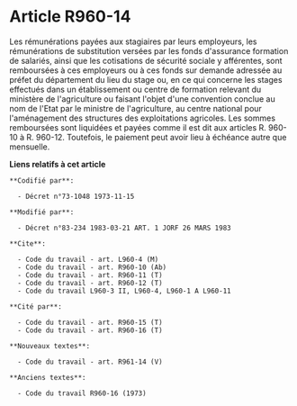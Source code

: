# Article R960-14

Les rémunérations payées aux stagiaires par leurs employeurs, les rémunérations de substitution versées par les fonds
d'assurance formation de salariés, ainsi que les cotisations de sécurité sociale y afférentes, sont remboursées à ces
employeurs ou à ces fonds sur demande adressée au préfet du département du lieu du stage ou, en ce qui concerne les stages
effectués dans un établissement ou centre de formation relevant du ministère de l'agriculture ou faisant l'objet d'une
convention conclue au nom de l'Etat par le ministre de l'agriculture, au centre national pour l'aménagement des structures
des exploitations agricoles. Les sommes remboursées sont liquidées et payées comme il est dit aux articles R. 960-10 à R.
960-12. Toutefois, le paiement peut avoir lieu à échéance autre que mensuelle.

**Liens relatifs à cet article**

	**Codifié par**:

	  - Décret n°73-1048 1973-11-15

	**Modifié par**:

	  - Décret n°83-234 1983-03-21 ART. 1 JORF 26 MARS 1983

	**Cite**:

	  - Code du travail - art. L960-4 (M)
	  - Code du travail - art. R960-10 (Ab)
	  - Code du travail - art. R960-11 (T)
	  - Code du travail - art. R960-12 (T)
	  - Code du travail L960-3 II, L960-4, L960-1 A L960-11

	**Cité par**:

	  - Code du travail - art. R960-15 (T)
	  - Code du travail - art. R960-16 (T)

	**Nouveaux textes**:

	  - Code du travail - art. R961-14 (V)

	**Anciens textes**:

	  - Code du travail R960-16 (1973)
